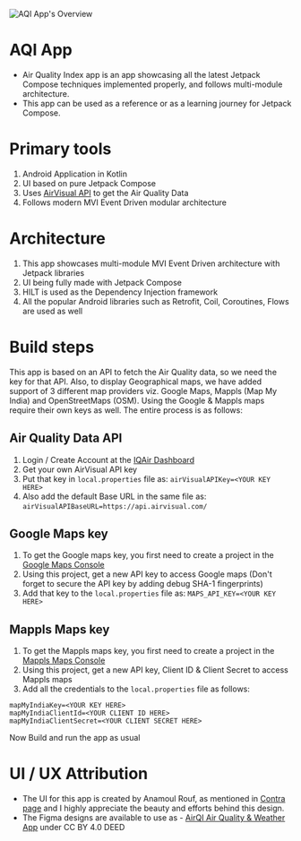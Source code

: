 ![AQI App's Overview](./images/aqi-app-cover.png)

# AQI App
* Air Quality Index app is an app showcasing all the latest Jetpack Compose techniques implemented properly, and follows multi-module architecture.
* This app can be used as a reference or as a learning journey for Jetpack Compose.

# Primary tools
1. Android Application in Kotlin
2. UI based on pure Jetpack Compose
3. Uses [AirVisual API](https://api-docs.iqair.com) to get the Air Quality Data
4. Follows modern MVI Event Driven modular architecture

# Architecture
1. This app showcases multi-module MVI Event Driven architecture with Jetpack libraries
2. UI being fully made with Jetpack Compose
3. HILT is used as the Dependency Injection framework
4. All the popular Android libraries such as Retrofit, Coil, Coroutines, Flows are used as well

# Build steps
This app is based on an API to fetch the Air Quality data, so we need the key for that API. Also, to display Geographical maps, we have added support of 3 different map providers viz. Google Maps, Mappls (Map My India) and OpenStreetMaps (OSM). Using the Google & Mappls maps require their own keys as well. The entire process is as follows:
## Air Quality Data API
1. Login / Create Account at the [IQAir Dashboard](https://dashboard.iqair.com/auth/sign-in)
2. Get your own AirVisual API key
3. Put that key in `local.properties` file as: `airVisualAPIKey=<YOUR KEY HERE>`
4. Also add the default Base URL in the same file as: `airVisualAPIBaseURL=https://api.airvisual.com/`
## Google Maps key
1. To get the Google maps key, you first need to create a project in the [Google Maps Console](https://console.cloud.google.com/google/maps-apis)
2. Using this project, get a new API key to access Google maps (Don't forget to secure the API key by adding debug SHA-1 fingerprints)
3. Add that key to the `local.properties` file as: `MAPS_API_KEY=<YOUR KEY HERE>`
## Mappls Maps key
1. To get the Mappls maps key, you first need to create a project in the [Mappls Maps Console](https://apis.mappls.com/console)
2. Using this project, get a new API key, Client ID & Client Secret to access Mappls maps
3. Add all the credentials to the `local.properties` file as follows:
```
mapMyIndiaKey=<YOUR KEY HERE>
mapMyIndiaClientId=<YOUR CLIENT ID HERE>
mapMyIndiaClientSecret=<YOUR CLIENT SECRET HERE>
```
Now Build and run the app as usual

# UI / UX Attribution
* The UI for this app is created by Anamoul Rouf, as mentioned in [Contra page](https://contra.com/p/Oqrgl3MW-a-real-time-aqi-app-air-quality-index-with-weather-forecast) and I highly appreciate the beauty and efforts behind this design.
* The Figma designs are available to use as - [AirQI Air Quality & Weather App](https://www.figma.com/community/file/1252862797736025351) under CC BY 4.0 DEED

